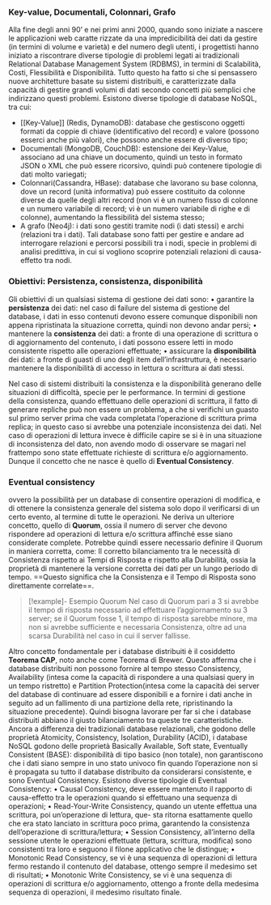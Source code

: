 ### Key-value, Documentali, Colonnari, Grafo
Alla fine degli anni 90’ e nei primi anni 2000, quando sono iniziate a nascere le applicazioni web caratte rizzate da una impredicibilità dei dati da gestire (in termini di volume e varietà) e del numero degli utenti, i progettisti hanno iniziato a riscontrare diverse tipologie di problemi legati ai tradizionali Relational Database Management System (RDBMS), in termini di Scalabilità, Costi, Flessibilità e Disponibilità. 
Tutto questo ha fatto si che si pensassero nuove architetture basate su sistemi distribuiti, e caratterizzate dalla capacità di gestire grandi volumi di dati secondo concetti più semplici che indirizzano questi problemi. Esistono diverse tipologie di database NoSQL, tra cui: 
- [[Key-Value]] (Redis, DynamoDB): database che gestiscono oggetti formati da coppie di chiave (identificativo del record) e valore (possono esserci anche più valori), che possono anche essere di diverso tipo; 
- Documentali (MongoDB, CouchDB): estensione dei Key-Value, associano ad una chiave un documento, quindi un testo in formato JSON o XML che può essere ricorsivo, quindi può contenere tipologie di dati molto variegati; 
- Colonnari(Cassandra, HBase): database che lavorano su base colonna, dove un record (unità informativa) può essere costituito da colonne diverse da quelle degli altri record (non vi è un numero fisso di colonne e un numero variabile di record; vi è un numero variabile di righe e di colonne), aumentando la flessibilità del sistema stesso; 
- A grafo (Neo4j): i dati sono gestiti tramite nodi (i dati stessi) e archi (relazioni tra i dati). Tali database sono fatti per gestire e andare ad interrogare relazioni e percorsi possibili tra i nodi, specie in problemi di analisi predittiva, in cui si vogliono scoprire potenziali relazioni di causa-effetto tra nodi.

### Obiettivi: Persistenza, consistenza, disponibilità
Gli obiettivi di un qualsiasi sistema di gestione dei dati sono: 
	• garantire la **persistenza** dei dati: nel caso di failure del sistema di gestione del database, i dati in esso contenuti devono essere comunque disponibili non appena ripristinata la situazione corretta, quindi non devono andar persi; 
	• mantenere la **consistenza** dei dati: a fronte di una operazione di scrittura o di aggiornamento del contenuto, i dati possono essere letti in modo consistente rispetto alle operazioni effettuate; 
	• assicurare la **disponibilità** dei dati: a fronte di guasti di uno degli item dell’infrastruttura, è necessario mantenere la disponibilità di accesso in lettura o scrittura ai dati stessi.
	
Nel caso di sistemi distribuiti la consistenza e la disponibilità generano delle situazioni di difficoltà, specie per le performance. In termini di gestione della consistenza, quando effettuano delle operazioni di scrittura, il fatto di generare repliche può non essere un problema, a che si verifichi un guasto sul primo server prima che vada completata l’operazione di scrittura prima replica; in questo caso si avrebbe una potenziale inconsistenza dei dati. Nel caso di operazioni di lettura invece è difficile capire se si è in una situazione di inconsistenza del dato, non avendo modo di osservare se magari nel frattempo sono state effettuate richieste di scrittura e/o aggiornamento. Dunque il concetto che ne nasce è quello di **Eventual Consistency**.
### Eventual consistency
ovvero la possibilità per un database di consentire operazioni di modifica, e di ottenere la consistenza generale del sistema solo dopo il verificarsi di un certo evento, al termine di tutte le operazioni. Ne deriva un ulteriore concetto, quello di **Quorum**, ossia il numero di server che devono rispondere ad operazioni di lettura e/o scrittura affinché esse siano considerate complete. Potrebbe quindi essere necessario definire il Quorum in maniera corretta, come: Il corretto bilanciamento tra le necessità di Consistenza rispetto ai Tempi di Risposta e rispetto alla Durabilità, ossia la proprietà di mantenere la versione corretta dei dati per un lungo periodo di tempo. ==Questo significa che la Consistenza e il Tempo di Risposta sono direttamente correlate==. 

> [!example]- Esempio Quorum
> Nel caso di Quorum pari a 3 si avrebbe il tempo di risposta necessario ad effettuare l’aggiornamento su 3 server; se il Quorum fosse 1, il tempo di risposta sarebbe minore, ma non si avrebbe sufficiente e necessaria Consistenza, oltre ad una scarsa Durabilità nel caso in cui il server fallisse. 



Altro concetto fondamentale per i database distribuiti è il cosiddetto **Teorema CAP**, noto anche come Teorema di Brewer. Questo afferma che i database distribuiti non possono fornire al tempo stesso Consistency, Availability (intesa come la capacità di rispondere a una qualsiasi query in un tempo ristretto) e Partition Protection(intesa come la capacità dei server del database di continuare ad essere disponibili e a fornire i dati anche in seguito ad un fallimento di una partizione della rete, ripristinando la situazione precedente). Quindi bisogna lavorare per far si che i database distribuiti abbiano il giusto bilanciamento tra queste tre caratteristiche. Ancora a differenza dei tradizionali database relazionali, che godono delle proprietà Atomicity, Consistency, Isolation, Durability (ACID), i database NoSQL godono delle proprietà Basically Available, Soft state, Eventually Consistent (BASE): disponibilità di tipo basico (non totale), non garantiscono che i dati siano sempre in uno stato univoco fin quando l’operazione non si è propagata su tutto il database distribuito da considerarsi consistente, e sono Eventual Consistency. Esistono diverse tipologie di Eventual Consistency: • Causal Consistency, deve essere mantenuto il rapporto di causa-effetto tra le operazioni quando si effettuano una sequenza di operazioni; • Read-Your-Write Consistency, quando un utente effettua una scrittura, poi un’operazione di lettura, que- sta ritorna esattamente quello che era stato lanciato in scrittura poco prima, garantendo la consistenza dell’operazione di scrittura/lettura; • Session Consistency, all’interno della sessione utente le operazioni effettuate (lettura, scrittura, modifica) sono consistenti tra loro e seguono il filone applicativo che le distingue; • Monotonic Read Consistency, se vi è una sequenza di operazioni di lettura fermo restando il contenuto del database, ottengo sempre il medesimo set di risultati; • Monotonic Write Consistency, se vi è una sequenza di operazioni di scrittura e/o aggiornamento, ottengo a fronte della medesima sequenza di operazioni, il medesimo risultato finale.